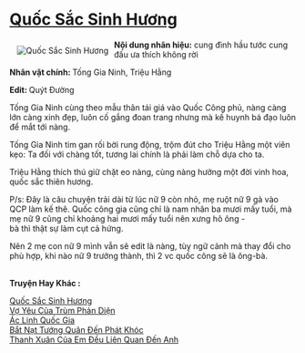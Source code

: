 <a href="https://utruyen.com/truyen/quoc-sac-sinh-huong/17485/" title="Quốc Sắc Sinh Hương"><h1>Quốc Sắc Sinh Hương</h1></a><div style="display:table"><img align="right" style="float: left; padding: 10px;" src="https://utruyen.com/images/story/200x260/quoc-sac-sinh-huong.jpg" alt="Quốc Sắc Sinh Hương"><b>Nội dung nhãn hiệu:</b> cung đình hầu tước cung đấu ưa thích không rời<p></p><b>Nhân vật chính: </b>Tống Gia Ninh, Triệu Hằng<p></p><b>Edit: </b>Quýt Đường<p></p>Tống Gia Ninh cùng theo mẫu thân tái giá vào Quốc Công phủ, nàng càng lớn càng xinh đẹp, luôn cố gắng đoan trang nhưng mà kế huynh bá đạo luôn để mắt tới nàng.<p></p>Tống Gia Ninh tim gan rối bời rung động, trộm đút cho Triệu Hằng một viên kẹo: Ta đối với chàng tốt, tương lai chính là phải làm chỗ dựa cho ta.<p></p>Triệu Hằng thích thú giữ chặt eo nàng, cùng nàng hưởng một đời vinh hoa, quốc sắc thiên hương.<p></p>P/s: Đây là câu chuyện trải dài từ lúc nữ 9 còn nhỏ, mẹ ruột nữ 9 gả vào QCP làm kế thê. Quốc công gia cũng chỉ là nam nhân ba mươi mấy tuổi, mà mẹ nữ 9 cũng chỉ khoảng hai mươi mấy tuổi nên xưng hô ông - bà thì thật sự làm cụt cả hứng.<p></p>Nên 2 mẹ con nữ 9 mình vẫn sẽ edit là nàng, tùy ngữ cảnh mà thay đổi cho phù hợp, khi nào nữ 9 trưởng thành, thì 2 vc quốc công sẽ là ông-bà.</div><p><br><b>Truyện Hay Khác :</b></p><a href="https://utruyen.com/truyen/quoc-sac-sinh-huong/17485/" alt="Quốc Sắc Sinh Hương">Quốc Sắc Sinh Hương</a><br/><a href="https://utruyen.com/truyen/vo-yeu-cua-trum-phan-dien/11389/" alt="Vợ Yêu Của Trùm Phản Diện">Vợ Yêu Của Trùm Phản Diện</a><br/><a href="https://github.com/quanluxury/ngontinhhot/tree/master/truyenhay/17093" alt="Ác Linh Quốc Gia">Ác Linh Quốc Gia</a><br/><a href="https://github.com/quanluxury/ngontinhhot/tree/master/truyenhay/19239" alt="Bắt Nạt Tướng Quân Đến Phát Khóc">Bắt Nạt Tướng Quân Đến Phát Khóc</a><br/><a href="https://www.google.com.sg/url?q=https%3A%2F%2Futruyen.com%2Ftruyen%2Fthanh-xuan-cua-em-deu-lien-quan-den-anh%2F17050%2F" alt="Thanh Xuân Của Em Đều Liên Quan Đến Anh">Thanh Xuân Của Em Đều Liên Quan Đến Anh</a><br/>